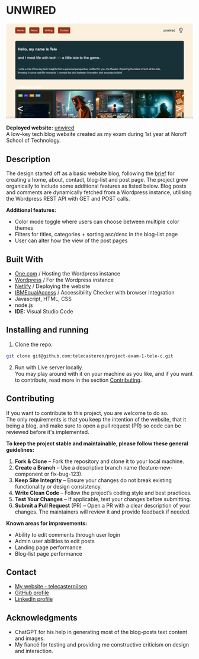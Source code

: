 # UNWIRED

![image](resources/IMAGES/unwired-screenshot.webp)

**Deployed website:** [unwired](https://unwired.netlify.app/)<br/>
A low-key tech blog website created as my exam during 1st year at Noroff School of Technology.

## Description

The design started off as a basic website blog, following the [brief](BRIEF.md) for creating a home, about, contact, blog-list and post page. The project grew organically to include some additional features as listed below. Blog posts and comments are dynamically fetched from a Wordpress instance, utilising the Wordpress REST API with GET and POST calls.

**Additional features:**

- Color mode toggle where users can choose between multiple color themes
- Filters for titles, categories + sorting asc/desc in the blog-list page
- User can alter how the view of the post pages

## Built With

- [One.com](https://www.one.com/en/) / Hosting the Wordpress instance
- [Wordpress](https://wordpress.org/) / For the Wordpress instance
- [Netlify](https://app.netlify.com/) / Deploying the website
- [IBMEqualAccess](https://github.com/IBMa/equal-access) / Accessibility Checker with browser integration
- Javascript, HTML, CSS
- node.js
- **IDE:** Visual Studio Code

## Installing and running

1. Clone the repo:

```bash
git clone git@github.com:telecasteren/project-exam-1-tele-c.git
```

2. Run with Live server locally.<br/>
   You may play around with it on your machine as you like, and if you want to contribute, read more in the section [Contributing](#contributing).

## Contributing

If you want to contribute to this project, you are welcome to do so.<br/>
The only requirements is that you keep the intention of the website, that it being a blog, and make sure to open a pull request (PR) so code can be reviewed before it's implemented.<br/>

**To keep the project stable and maintainable, please follow these general guidelines:**

1. **Fork & Clone** – Fork the repository and clone it to your local machine.
2. **Create a Branch** – Use a descriptive branch name (feature-new-component or fix-bug-123).
3. **Keep Site Integrity** – Ensure your changes do not break existing functionality or design consistency.
4. **Write Clean Code** – Follow the project’s coding style and best practices.
5. **Test Your Changes** – If applicable, test your changes before submitting.
6. **Submit a Pull Request** (PR) – Open a PR with a clear description of your changes. The maintainers will review it and provide feedback if needed.

**Known areas for improvements:**

- Ability to edit comments through user login
- Admin user abilities to edit posts
- Landing page performance
- Blog-list page performance

## Contact

- [My website - telecasternilsen](https://telecasternilsen.netlify.app/)
- [GitHub profile](https://github.com/telecasteren)
- [LinkedIn profile](https://www.linkedin.com/in/tele-caster-nilsen-7002b9249/)

## Acknowledgments

- ChatGPT for his help in generating most of the blog-posts text content and images.
- My fiancé for testing and providing me constructive criticism on design and interaction.
